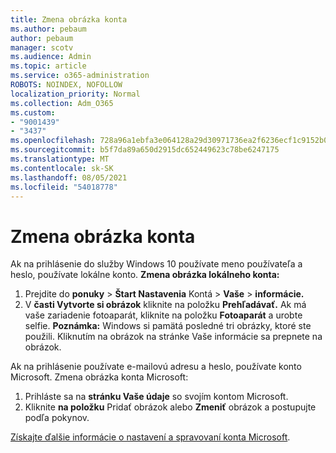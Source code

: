 ```yaml
---
title: Zmena obrázka konta
ms.author: pebaum
author: pebaum
manager: scotv
ms.audience: Admin
ms.topic: article
ms.service: o365-administration
ROBOTS: NOINDEX, NOFOLLOW
localization_priority: Normal
ms.collection: Adm_O365
ms.custom:
- "9001439"
- "3437"
ms.openlocfilehash: 728a96a1ebfa3e064128a29d30971736ea2f6236ecf1c9152b0a542efdc032e2
ms.sourcegitcommit: b5f7da89a650d2915dc652449623c78be6247175
ms.translationtype: MT
ms.contentlocale: sk-SK
ms.lasthandoff: 08/05/2021
ms.locfileid: "54018778"
---
```

# <a name="change-account-picture"></a>Zmena obrázka konta

Ak na prihlásenie do služby Windows 10 používate meno používateľa a heslo, používate lokálne konto. **Zmena obrázka lokálneho konta:**

1. Prejdite do **ponuky**  >  **Štart Nastavenia** Kontá  >  **Vaše**  >  **informácie.**
2. V **časti Vytvorte si obrázok** kliknite na položku **Prehľadávať.** Ak má vaše zariadenie fotoaparát, kliknite na položku **Fotoaparát** a urobte selfie. 
    **Poznámka:** Windows si pamätá posledné tri obrázky, ktoré ste použili. Kliknutím na obrázok na stránke Vaše informácie sa prepnete na obrázok.

Ak na prihlásenie používate e-mailovú adresu a heslo, používate konto Microsoft. Zmena obrázka konta Microsoft:

1. Prihláste sa na **stránku Vaše údaje** so svojím kontom Microsoft.
2. Kliknite **na položku** Pridať obrázok alebo **Zmeniť** obrázok a postupujte podľa pokynov.

[Získajte ďalšie informácie o nastavení a spravovaní konta Microsoft](https://support.microsoft.com/products/microsoft-account?category=manage-account).
